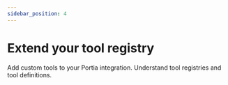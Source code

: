 ```yaml
---
sidebar_position: 4
---
```


# Extend your tool registry
Add custom tools to your Portia integration. 
Understand tool registries and tool definitions.

